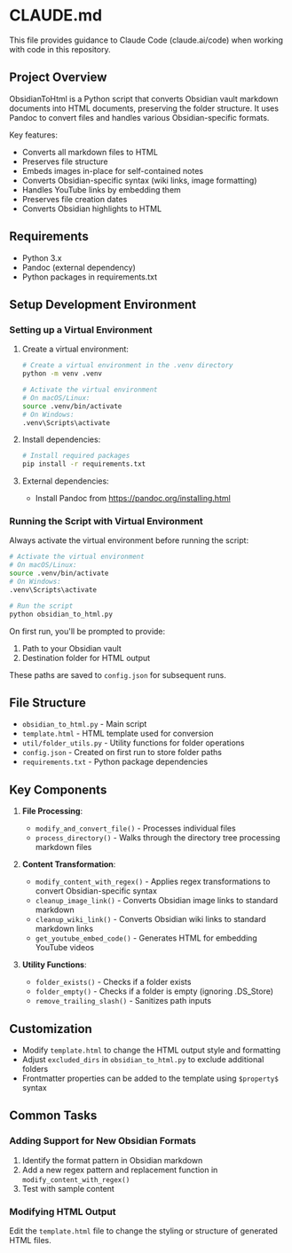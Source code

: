 # CLAUDE.md

This file provides guidance to Claude Code (claude.ai/code) when working with code in this repository.

## Project Overview

ObsidianToHtml is a Python script that converts Obsidian vault markdown documents into HTML documents, preserving the folder structure. It uses Pandoc to convert files and handles various Obsidian-specific formats.

Key features:
- Converts all markdown files to HTML
- Preserves file structure
- Embeds images in-place for self-contained notes
- Converts Obsidian-specific syntax (wiki links, image formatting)
- Handles YouTube links by embedding them
- Preserves file creation dates
- Converts Obsidian highlights to HTML

## Requirements

- Python 3.x
- Pandoc (external dependency)
- Python packages in requirements.txt

## Setup Development Environment

### Setting up a Virtual Environment

1. Create a virtual environment:
   ```bash
   # Create a virtual environment in the .venv directory
   python -m venv .venv
   
   # Activate the virtual environment
   # On macOS/Linux:
   source .venv/bin/activate
   # On Windows:
   .venv\Scripts\activate
   ```

2. Install dependencies:
   ```bash
   # Install required packages
   pip install -r requirements.txt
   ```

3. External dependencies:
   - Install Pandoc from https://pandoc.org/installing.html

### Running the Script with Virtual Environment

Always activate the virtual environment before running the script:

```bash
# Activate the virtual environment
# On macOS/Linux:
source .venv/bin/activate
# On Windows:
.venv\Scripts\activate

# Run the script
python obsidian_to_html.py
```

On first run, you'll be prompted to provide:
1. Path to your Obsidian vault
2. Destination folder for HTML output

These paths are saved to `config.json` for subsequent runs.

## File Structure

- `obsidian_to_html.py` - Main script
- `template.html` - HTML template used for conversion
- `util/folder_utils.py` - Utility functions for folder operations
- `config.json` - Created on first run to store folder paths
- `requirements.txt` - Python package dependencies

## Key Components

1. **File Processing**:
   - `modify_and_convert_file()` - Processes individual files
   - `process_directory()` - Walks through the directory tree processing markdown files

2. **Content Transformation**:
   - `modify_content_with_regex()` - Applies regex transformations to convert Obsidian-specific syntax
   - `cleanup_image_link()` - Converts Obsidian image links to standard markdown
   - `cleanup_wiki_link()` - Converts Obsidian wiki links to standard markdown links
   - `get_youtube_embed_code()` - Generates HTML for embedding YouTube videos

3. **Utility Functions**:
   - `folder_exists()` - Checks if a folder exists
   - `folder_empty()` - Checks if a folder is empty (ignoring .DS_Store)
   - `remove_trailing_slash()` - Sanitizes path inputs

## Customization

- Modify `template.html` to change the HTML output style and formatting
- Adjust `excluded_dirs` in `obsidian_to_html.py` to exclude additional folders
- Frontmatter properties can be added to the template using `$property$` syntax

## Common Tasks

### Adding Support for New Obsidian Formats

1. Identify the format pattern in Obsidian markdown
2. Add a new regex pattern and replacement function in `modify_content_with_regex()`
3. Test with sample content

### Modifying HTML Output

Edit the `template.html` file to change the styling or structure of generated HTML files.